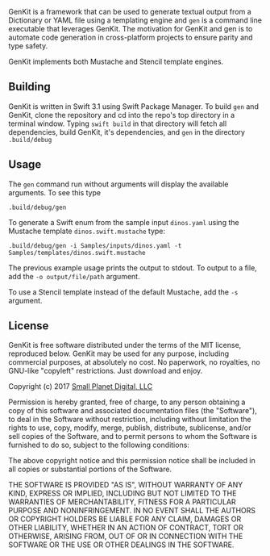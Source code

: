 GenKit is a framework that can be used to generate textual output from a Dictionary or YAML file using a templating engine and `gen` is a command line executable that leverages GenKit. The motivation for GenKit and gen is to automate code generation in cross-platform projects to ensure parity and type safety.

GenKit implements both Mustache and Stencil template engines.

## Building

GenKit is written in Swift 3.1 using Swift Package Manager. To build `gen` and GenKit, clone the repository and cd into the repo's top directory in a terminal window. Typing `swift build` in that directory will fetch all dependencies, build GenKit, it's dependencies, and `gen` in the directory `.build/debug`

## Usage

The `gen` command run without arguments will display the available arguments. To see this type

```asciidoc
.build/debug/gen
```

To generate a Swift enum from the sample input `dinos.yaml` using the Mustache template `dinos.swift.mustache` type:

```asciidoc
.build/debug/gen -i Samples/inputs/dinos.yaml -t Samples/templates/dinos.swift.mustache
```

The previous example usage prints the output to stdout. To output to a file, add the `-o output/file/path` argument.

To use a Stencil template instead of the default Mustache, add the `-s` argument.

## License

GenKit is free software distributed under the terms of the MIT license, reproduced below. GenKit may be used for any purpose, including commercial purposes, at absolutely no cost. No paperwork, no royalties, no GNU-like "copyleft" restrictions. Just download and enjoy.

Copyright (c) 2017 [Small Planet Digital, LLC](http://smallplanet.com)

Permission is hereby granted, free of charge, to any person obtaining a copy of this software and associated documentation files (the "Software"), to deal in the Software without restriction, including without limitation the rights to use, copy, modify, merge, publish, distribute, sublicense, and/or sell copies of the Software, and to permit persons to whom the Software is furnished to do so, subject to the following conditions:

The above copyright notice and this permission notice shall be included in all copies or substantial portions of the Software.

THE SOFTWARE IS PROVIDED "AS IS", WITHOUT WARRANTY OF ANY KIND, EXPRESS OR IMPLIED, INCLUDING BUT NOT LIMITED TO THE WARRANTIES OF MERCHANTABILITY, FITNESS FOR A PARTICULAR PURPOSE AND NONINFRINGEMENT. IN NO EVENT SHALL THE AUTHORS OR COPYRIGHT HOLDERS BE LIABLE FOR ANY CLAIM, DAMAGES OR OTHER LIABILITY, WHETHER IN AN ACTION OF CONTRACT, TORT OR OTHERWISE, ARISING FROM, OUT OF OR IN CONNECTION WITH THE SOFTWARE OR THE USE OR OTHER DEALINGS IN THE SOFTWARE.
